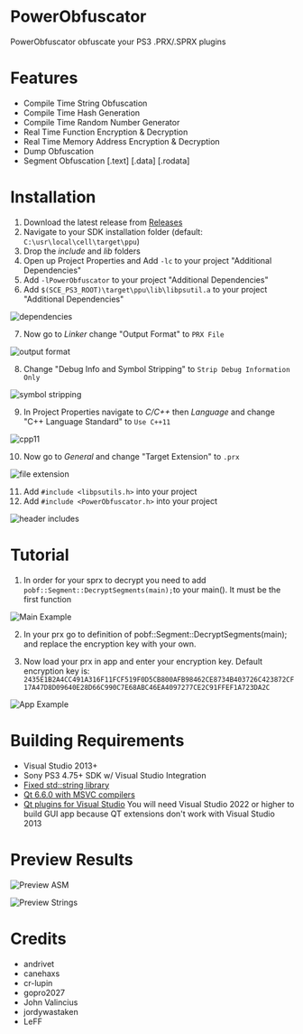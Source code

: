 # PowerObfuscator
PowerObfuscator obfuscate your PS3 .PRX/.SPRX plugins

# Features
- Compile Time String Obfuscation
- Compile Time Hash Generation
- Compile Time Random Number Generator
- Real Time Function Encryption & Decryption
- Real Time Memory Address Encryption & Decryption
- Dump Obfuscation
- Segment Obfuscation [.text] [.data] [.rodata] 

# Installation
1. Download the latest release from [Releases](https://github.com/TheRouletteBoi/PowerObfuscator/releases)
2. Navigate to your SDK installation folder (default: `C:\usr\local\cell\target\ppu`)
3. Drop the *include* and *lib* folders
4. Open up Project Properties and Add `-lc` to your project "Additional Dependencies"
5. Add `-lPowerObfuscator` to your project "Additional Dependencies"
6. Add `$(SCE_PS3_ROOT)\target\ppu\lib\libpsutil.a` to your project "Additional Dependencies"

![dependencies](https://github.com/TheRouletteBoi/PowerObfuscator/blob/master/Assets/Screenshots/dependencies.png)

7. Now go to *Linker* change "Output Format" to `PRX File`

![output format](https://github.com/TheRouletteBoi/PowerObfuscator/blob/master/Assets/Screenshots/outputformat.png)

8. Change "Debug Info and Symbol Stripping" to `Strip Debug Information Only`

![symbol stripping](https://github.com/TheRouletteBoi/PowerObfuscator/blob/master/Assets/Screenshots/symbolstripping.png)

9. In Project Properties navigate to *C/C++* then *Language* and change "C++ Language Standard" to `Use C++11`

![cpp11](https://github.com/TheRouletteBoi/PowerObfuscator/blob/master/Assets/Screenshots/cpp11.png)

10. Now go to *General* and change "Target Extension" to `.prx`

![file extension](https://github.com/TheRouletteBoi/PowerObfuscator/blob/master/Assets/Screenshots/fileextension.png)

11. Add `#include <libpsutils.h>` into your project
12. Add `#include <PowerObfuscator.h>` into your project

![header includes](https://github.com/TheRouletteBoi/PowerObfuscator/blob/master/Assets/Screenshots/headerincludes.png)


# Tutorial
1. In order for your sprx to decrypt you need to add `pobf::Segment::DecryptSegments(main);`to your main(). It must be the first function 

![Main Example](https://github.com/TheRouletteBoi/PowerObfuscator/blob/master/Assets/Screenshots/code_example_main.png)

2. In your prx go to definition of pobf::Segment::DecryptSegments(main); and replace the encryption key with your own.

3. Now load your prx in app and enter your encryption key. Default encryption key is: `2435E1B2A4CC491A316F11FCF519F0D5CB800AFB98462CE8734B403726C423872CF17A47D8D09640E28D66C990C7E68ABC46EA4097277CE2C91FFEF1A723DA2C`

![App Example](https://github.com/TheRouletteBoi/PowerObfuscator/blob/master/Assets/Screenshots/example_app.png)

 
# Building Requirements
- Visual Studio 2013+
- Sony PS3 4.75+ SDK w/ Visual Studio Integration
- [Fixed std::string library](https://github.com/skiff/libpsutil/releases)
- [Qt 6.6.0 with MSVC compilers](https://www.qt.io/download-qt-installer)
- [Qt plugins for Visual Studio](https://www.youtube.com/watch?v=rH2Kq2BIGVs) You will need Visual Studio 2022 or higher to build GUI app because QT extensions don't work with Visual Studio 2013 

# Preview Results

![Preview ASM](https://github.com/TheRouletteBoi/PowerObfuscator/blob/master/Assets/Screenshots/preview_asm_code.png)

![Preview Strings](https://github.com/TheRouletteBoi/PowerObfuscator/blob/master/Assets/Screenshots/preview_string_code.png)


# Credits
- andrivet
- canehaxs
- cr-lupin
- gopro2027
- John Valincius
- jordywastaken
- LeFF
